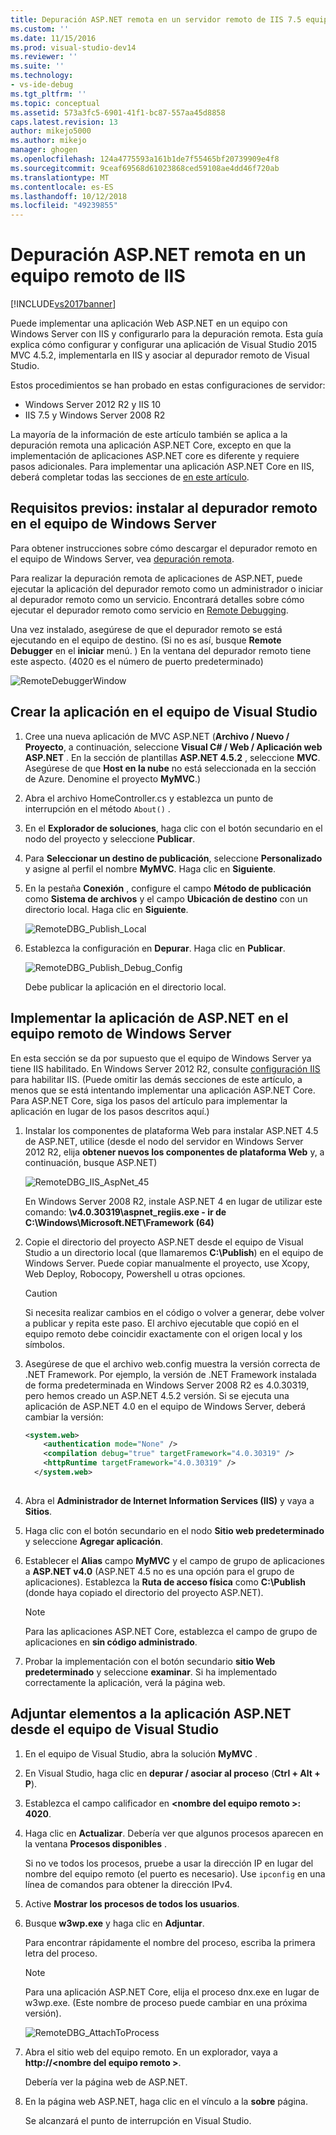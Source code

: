 ```yaml
---
title: Depuración ASP.NET remota en un servidor remoto de IIS 7.5 equipo | Documentos de Microsoft
ms.custom: ''
ms.date: 11/15/2016
ms.prod: visual-studio-dev14
ms.reviewer: ''
ms.suite: ''
ms.technology:
- vs-ide-debug
ms.tgt_pltfrm: ''
ms.topic: conceptual
ms.assetid: 573a3fc5-6901-41f1-bc87-557aa45d8858
caps.latest.revision: 13
author: mikejo5000
ms.author: mikejo
manager: ghogen
ms.openlocfilehash: 124a4775593a161b1de7f55465bf20739909e4f8
ms.sourcegitcommit: 9ceaf69568d61023868ced59108ae4dd46f720ab
ms.translationtype: MT
ms.contentlocale: es-ES
ms.lasthandoff: 10/12/2018
ms.locfileid: "49239855"
---
```

# <a name="remote-debugging-aspnet-on-a-remote-iis-computer"></a>Depuración ASP.NET remota en un equipo remoto de IIS
[!INCLUDE[vs2017banner](../includes/vs2017banner.md)]

Puede implementar una aplicación Web ASP.NET en un equipo con Windows Server con IIS y configurarlo para la depuración remota. Esta guía explica cómo configurar y configurar una aplicación de Visual Studio 2015 MVC 4.5.2, implementarla en IIS y asociar al depurador remoto de Visual Studio.

Estos procedimientos se han probado en estas configuraciones de servidor:
* Windows Server 2012 R2 y IIS 10
* IIS 7.5 y Windows Server 2008 R2

La mayoría de la información de este artículo también se aplica a la depuración remota una aplicación ASP.NET Core, excepto en que la implementación de aplicaciones ASP.NET core es diferente y requiere pasos adicionales. Para implementar una aplicación ASP.NET Core en IIS, deberá completar todas las secciones de [en este artículo](https://docs.asp.net/en/latest/publishing/iis.html).

## <a name="prerequisites-install-the-remote-debugger-on-the-windows-server-computer"></a>Requisitos previos: instalar al depurador remoto en el equipo de Windows Server

Para obtener instrucciones sobre cómo descargar el depurador remoto en el equipo de Windows Server, vea [depuración remota](../debugger/remote-debugging.md).

Para realizar la depuración remota de aplicaciones de ASP.NET, puede ejecutar la aplicación del depurador remoto como un administrador o iniciar al depurador remoto como un servicio. Encontrará detalles sobre cómo ejecutar el depurador remoto como servicio en [Remote Debugging](../debugger/remote-debugging.md).

Una vez instalado, asegúrese de que el depurador remoto se está ejecutando en el equipo de destino. (Si no es así, busque **Remote Debugger** en el **iniciar** menú. ) En la ventana del depurador remoto tiene este aspecto. (4020 es el número de puerto predeterminado)

![RemoteDebuggerWindow](../debugger/media/remotedebuggerwindow.png "RemoteDebuggerWindow")
  
## <a name="create-the-application-on-the-visual-studio-computer"></a>Crear la aplicación en el equipo de Visual Studio  
  
1. Cree una nueva aplicación de MVC ASP.NET (**Archivo / Nuevo / Proyecto**, a continuación, seleccione **Visual C# / Web / Aplicación web ASP.NET** . En la sección de plantillas **ASP.NET 4.5.2** , seleccione **MVC**. Asegúrese de que **Host en la nube** no está seleccionada en la sección de Azure. Denomine el proyecto **MyMVC**.)
1. Abra el archivo HomeController.cs y establezca un punto de interrupción en el método `About()` .
1. En el **Explorador de soluciones**, haga clic con el botón secundario en el nodo del proyecto y seleccione **Publicar**.
1. Para **Seleccionar un destino de publicación**, seleccione **Personalizado** y asigne al perfil el nombre **MyMVC**. Haga clic en **Siguiente**.
1. En la pestaña **Conexión** , configure el campo **Método de publicación** como **Sistema de archivos** y el campo **Ubicación de destino** con un directorio local. Haga clic en **Siguiente**.

    ![RemoteDBG_Publish_Local](../debugger/media/remotedbg-publish-local.png "RemoteDBG_Publish_Local")
1. Establezca la configuración en **Depurar**. Haga clic en **Publicar**.

    ![RemoteDBG_Publish_Debug_Config](../debugger/media/remotedbg-publish-debug-config.png "RemoteDBG_Publish_Debug_Config")
    
    Debe publicar la aplicación en el directorio local.

## <a name="BKMK_deploy_asp_net"></a> Implementar la aplicación de ASP.NET en el equipo remoto de Windows Server

 En esta sección se da por supuesto que el equipo de Windows Server ya tiene IIS habilitado. En Windows Server 2012 R2, consulte [configuración IIS](https://docs.asp.net/en/latest/publishing/iis.html#iis-configuration) para habilitar IIS. (Puede omitir las demás secciones de este artículo, a menos que se está intentando implementar una aplicación ASP.NET Core. Para ASP.NET Core, siga los pasos del artículo para implementar la aplicación en lugar de los pasos descritos aquí.)
1. Instalar los componentes de plataforma Web para instalar ASP.NET 4.5 de ASP.NET, utilice (desde el nodo del servidor en Windows Server 2012 R2, elija **obtener nuevos los componentes de plataforma Web** y, a continuación, busque ASP.NET)

    ![RemoteDBG_IIS_AspNet_45](../debugger/media/remotedbg-iis-aspnet-45.png "RemoteDBG_IIS_AspNet_45")

    En Windows Server 2008 R2, instale ASP.NET 4 en lugar de utilizar este comando: **\v4.0.30319\aspnet_regiis.exe - ir de C:\Windows\Microsoft.NET\Framework (64)**
1. Copie el directorio del proyecto ASP.NET desde el equipo de Visual Studio a un directorio local (que llamaremos **C:\Publish**) en el equipo de Windows Server. Puede copiar manualmente el proyecto, use Xcopy, Web Deploy, Robocopy, Powershell u otras opciones.

    > [!CAUTION]
    >  Si necesita realizar cambios en el código o volver a generar, debe volver a publicar y repita este paso. El archivo ejecutable que copió en el equipo remoto debe coincidir exactamente con el origen local y los símbolos.
1. Asegúrese de que el archivo web.config muestra la versión correcta de .NET Framework.  Por ejemplo, la versión de .NET Framework instalada de forma predeterminada en Windows Server 2008 R2 es 4.0.30319, pero hemos creado un ASP.NET 4.5.2 versión. Si se ejecuta una aplicación de ASP.NET 4.0 en el equipo de Windows Server, deberá cambiar la versión:
  
    ```xml
    <system.web>
        <authentication mode="None" />  
        <compilation debug="true" targetFramework="4.0.30319" />
        <httpRuntime targetFramework="4.0.30319" />
      </system.web>
  
    ```
1. Abra el **Administrador de Internet Information Services (IIS)** y vaya a **Sitios**.
1. Haga clic con el botón secundario en el nodo **Sitio web predeterminado** y seleccione **Agregar aplicación**.
1. Establecer el **Alias** campo **MyMVC** y el campo de grupo de aplicaciones a **ASP.NET v4.0** (ASP.NET 4.5 no es una opción para el grupo de aplicaciones). Establezca la **Ruta de acceso física** como **C:\Publish** (donde haya copiado el directorio del proyecto ASP.NET).

    >[!NOTE] 
    > Para las aplicaciones ASP.NET Core, establezca el campo de grupo de aplicaciones en **sin código administrado**.
1. Probar la implementación con el botón secundario **sitio Web predeterminado** y seleccione **examinar**.
    Si ha implementado correctamente la aplicación, verá la página web.

## <a name="attach-to-the-aspnet-application-from-the-visual-studio-computer"></a>Adjuntar elementos a la aplicación ASP.NET desde el equipo de Visual Studio

1. En el equipo de Visual Studio, abra la solución **MyMVC** .
1. En Visual Studio, haga clic en **depurar / asociar al proceso** (**Ctrl + Alt + P**).
1. Establezca el campo calificador en  **\<nombre del equipo remoto >: 4020**.
1. Haga clic en **Actualizar**.
    Debería ver que algunos procesos aparecen en la ventana **Procesos disponibles** .

    Si no ve todos los procesos, pruebe a usar la dirección IP en lugar del nombre del equipo remoto (el puerto es necesario). Use `ipconfig` en una línea de comandos para obtener la dirección IPv4.
1. Active  **Mostrar los procesos de todos los usuarios**.
1. Busque **w3wp.exe** y haga clic en **Adjuntar**.

     Para encontrar rápidamente el nombre del proceso, escriba la primera letra del proceso.
     
    >[!NOTE]
    > Para una aplicación ASP.NET Core, elija el proceso dnx.exe en lugar de w3wp.exe. (Este nombre de proceso puede cambiar en una próxima versión).

    ![RemoteDBG_AttachToProcess](../debugger/media/remotedbg-attachtoprocess.png "RemoteDBG_AttachToProcess")

1. Abra el sitio web del equipo remoto. En un explorador, vaya a **http://\<nombre del equipo remoto >**.
    
    Debería ver la página web de ASP.NET.
1. En la página web ASP.NET, haga clic en el vínculo a la **sobre** página.

    Se alcanzará el punto de interrupción en Visual Studio.



